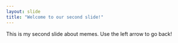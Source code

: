```yaml
---
layout: slide
title: "Welcome to our second slide!"
---
```

This is my second slide about memes.
Use the left arrow to go back!
